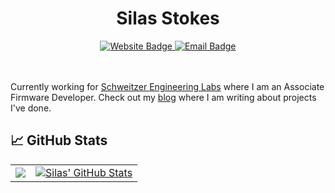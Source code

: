 ###

<!-- Header Information -->
<div id="header" align="center">
    <h1>Silas Stokes</h1>
    <div id="badges">
        <a href="https://silasstokes.github.io" target="_blank">
            <img
                src="https://img.shields.io/badge/Website-gray?style=for-the-badge&logo=safari&logoColor=white"
                alt="Website Badge"/>
        </a>
        <a href="mailto: stokessilas@gmail.com" target="_blank">
            <img
                src="https://img.shields.io/badge/Contact Me-orange?style=for-the-badge&logo=minutemailer&logoColor=white"
                alt="Email Badge"/>
        </a>
    </div>
</div>

<br />
<br />

Currently working for [Schweitzer Engineering Labs](https://selinc.com) where I am an Associate Firmware Developer.
Check out my [blog](https://silasstokes.com/) where I am writing about projects I've done.


## 📈 GitHub Stats

<div align="center">
    <table>
    <tr>
        <td>
            <a href="https://github.com/SilasStokes/">
                <img
                    align="center"
                    src="https://github-readme-stats.vercel.app/api/top-langs/?username=SilasStokes&hide=html,tcl,jupyter%20notebook&title_color=ffffff&text_color=c9cacc&icon_color=2bbc8a&bg_color=1d1f21&layout=compact&langs_count=10"
                />
            </a>
            <td>
            <a href="https://github.com/SilasStokes/">
                <img
                    align="center"
                    src="https://github-readme-stats.vercel.app/api?username=SilasStokes&show_icons=true&line_height=27&count_private=true&title_color=ffffff&text_color=c9cacc&icon_color=2bbc8a&bg_color=1d1f21"
                    alt="Silas' GitHub Stats"
                />
            </a>
        </td>
    </tr>
    </table>
</div>
<!--
**SilasStokes/silasstokes** is a ✨ _special_ ✨ repository because its `README.md` (this file) appears on your GitHub profile.

Here are some ideas to get you started:

- 🔭 I’m currently working on ...
- 🌱 I’m currently learning ...
- 👯 I’m looking to collaborate on ...
- 🤔 I’m looking for help with ...
- 💬 Ask me about ...
- 📫 How to reach me: ...
- 😄 Pronouns: ...
- ⚡ Fun fact: ...
-->
